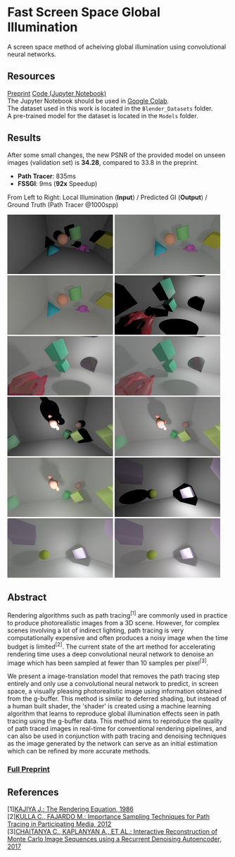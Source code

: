 # Fast Screen Space Global Illumination
A screen space method of acheiving global illumination using convolutional neural networks.

## Resources
[Preprint](IFT3150_E19_Fast_Screen_Space_Global_Illumination.pdf)
[Code (Jupyter Notebook)](FSSGI_Colab.ipynb)  
The Jupyter Notebook should be used in [Google Colab](https://colab.research.google.com).  
The dataset used in this work is located in the `Blender_Datasets` folder.  
A pre-trained model for the dataset is located in the `Models` folder.  

## Results
After some small changes, the new PSNR of the provided model on unseen images (validation set) is **34.28**, compared to 33.8 in the preprint.

 - **Path Tracer**: 835ms  
 - **FSSGI**: 9ms (**92x** Speedup)  

From Left to Right: 
Local Illumination (**Input**) / Predicted GI (**Output**) / Ground Truth (Path Tracer @1000spp)

![Examples](res/993_x.png?raw=true)
![Examples](res/993.png?raw=true)
![Examples](res/993_y.png?raw=true)
![Examples](res/284_x.png?raw=true)
![Examples](res/284.png?raw=true)
![Examples](res/284_y.png?raw=true)
![Examples](res/839_x.png?raw=true)
![Examples](res/839.png?raw=true)
![Examples](res/839_y.png?raw=true)
![Examples](res/909_x.png?raw=true)
![Examples](res/909.png?raw=true)
![Examples](res/909_y.png?raw=true)

## Abstract
Rendering algorithms such as path tracing<sup>[1]</sup> are commonly used in practice to produce photorealistic images from a 3D scene. However, for complex scenes involving a lot of indirect lighting, path tracing is very computationally expensive and often produces a noisy image when the time budget is limited<sup>[2]</sup>. The current state of the art method for accelerating rendering time uses a deep convolutional neural network to denoise an image which has been sampled at fewer than 10 samples per pixel<sup>[3]</sup>.

We present a image-translation model that removes the path tracing step entirely and only use a convolutional neural network to predict, in screen space, a visually pleasing photorealistic image using information obtained from the g-buffer. This method is similar to deferred shading, but instead of a human built shader, the 'shader' is created using a machine learning algorithm that learns to reproduce global illumination effects seen in path tracing using the g-buffer data. This method aims to reproduce the quality of path traced images in real-time for conventional rendering pipelines, and can also be used in conjunction with path tracing and denoising techniques as the image generated by the network can serve as an initial estimation which can be refined by more accurate methods.

### [Full Preprint](IFT3150_E19_Fast_Screen_Space_Global_Illumination.pdf)

## References
[1][KAJIYA J.: The Rendering Equation, 1986](http://inst.eecs.berkeley.edu/~cs294-13/fa09/lectures/p143-kajiya.pdf)  
[2][KULLA C., FAJARDO M.: Importance Sampling Techniques for Path Tracing in Participating Media, 2012](https://www.arnoldrenderer.com/research/egsr2012_volume.pdf)  
[3][CHAITANYA C., KAPLANYAN A., ET AL.: Interactive Reconstruction of Monte Carlo Image Sequences using a Recurrent Denoising Autoencoder, 2017](https://research.nvidia.com/sites/default/files/publications/dnn_denoise_author.pdf)  
